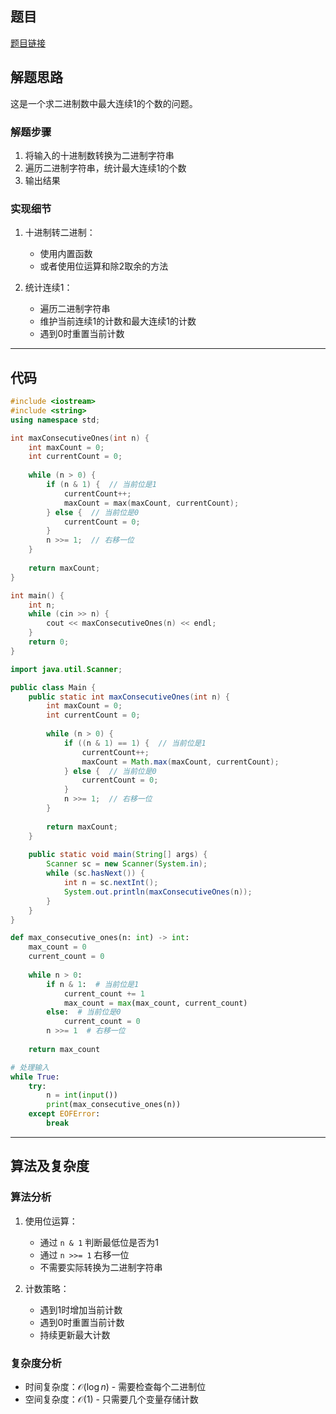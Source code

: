 ## 题目
[题目链接](https://www.nowcoder.com/practice/4b1658fd8ffb4217bc3b7e85a38cfaf2?tpId=37&tqId=36910&sourceUrl=/exam/oj&channenl=wgithub&fromPut=wgithub)

## 解题思路

这是一个求二进制数中最大连续1的个数的问题。

### 解题步骤
1. 将输入的十进制数转换为二进制字符串
2. 遍历二进制字符串，统计最大连续1的个数
3. 输出结果

### 实现细节
1. 十进制转二进制：
   - 使用内置函数
   - 或者使用位运算和除2取余的方法

2. 统计连续1：
   - 遍历二进制字符串
   - 维护当前连续1的计数和最大连续1的计数
   - 遇到0时重置当前计数

---

## 代码

``` cpp []
#include <iostream>
#include <string>
using namespace std;

int maxConsecutiveOnes(int n) {
    int maxCount = 0;
    int currentCount = 0;
    
    while (n > 0) {
        if (n & 1) {  // 当前位是1
            currentCount++;
            maxCount = max(maxCount, currentCount);
        } else {  // 当前位是0
            currentCount = 0;
        }
        n >>= 1;  // 右移一位
    }
    
    return maxCount;
}

int main() {
    int n;
    while (cin >> n) {
        cout << maxConsecutiveOnes(n) << endl;
    }
    return 0;
}
```
``` java []
import java.util.Scanner;

public class Main {
    public static int maxConsecutiveOnes(int n) {
        int maxCount = 0;
        int currentCount = 0;
        
        while (n > 0) {
            if ((n & 1) == 1) {  // 当前位是1
                currentCount++;
                maxCount = Math.max(maxCount, currentCount);
            } else {  // 当前位是0
                currentCount = 0;
            }
            n >>= 1;  // 右移一位
        }
        
        return maxCount;
    }
    
    public static void main(String[] args) {
        Scanner sc = new Scanner(System.in);
        while (sc.hasNext()) {
            int n = sc.nextInt();
            System.out.println(maxConsecutiveOnes(n));
        }
    }
}
```
``` python []
def max_consecutive_ones(n: int) -> int:
    max_count = 0
    current_count = 0
    
    while n > 0:
        if n & 1:  # 当前位是1
            current_count += 1
            max_count = max(max_count, current_count)
        else:  # 当前位是0
            current_count = 0
        n >>= 1  # 右移一位
    
    return max_count

# 处理输入
while True:
    try:
        n = int(input())
        print(max_consecutive_ones(n))
    except EOFError:
        break
```

---

## 算法及复杂度

### 算法分析
1. 使用位运算：
   - 通过 `n & 1` 判断最低位是否为1
   - 通过 `n >>= 1` 右移一位
   - 不需要实际转换为二进制字符串

2. 计数策略：
   - 遇到1时增加当前计数
   - 遇到0时重置当前计数
   - 持续更新最大计数

### 复杂度分析
- 时间复杂度：$\mathcal{O}(\log n)$ - 需要检查每个二进制位
- 空间复杂度：$\mathcal{O}(1)$ - 只需要几个变量存储计数
